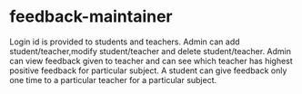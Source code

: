 # feedback-maintainer
Login id is provided to students and teachers.
Admin can add student/teacher,modify student/teacher and delete student/teacher.
Admin can view feedback given to teacher and can see which teacher has highest positive feedback for particular subject.
A student can give feedback only one time to a particular teacher for a particular subject. 
